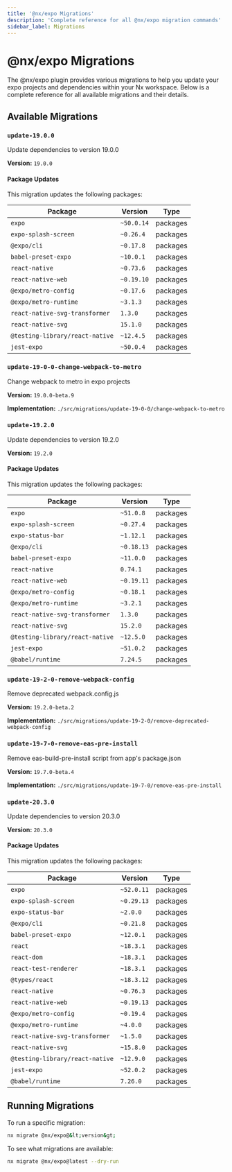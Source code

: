 ```yaml
---
title: '@nx/expo Migrations'
description: 'Complete reference for all @nx/expo migration commands'
sidebar_label: Migrations
---
```


# @nx/expo Migrations

The @nx/expo plugin provides various migrations to help you update your expo projects and dependencies within your Nx workspace.
Below is a complete reference for all available migrations and their details.

## Available Migrations

### `update-19.0.0`

Update dependencies to version 19.0.0

**Version:** `19.0.0`

#### Package Updates

This migration updates the following packages:

| Package                         | Version    | Type     |
| ------------------------------- | ---------- | -------- |
| `expo`                          | `~50.0.14` | packages |
| `expo-splash-screen`            | `~0.26.4`  | packages |
| `@expo/cli`                     | `~0.17.8`  | packages |
| `babel-preset-expo`             | `~10.0.1`  | packages |
| `react-native`                  | `~0.73.6`  | packages |
| `react-native-web`              | `~0.19.10` | packages |
| `@expo/metro-config`            | `~0.17.6`  | packages |
| `@expo/metro-runtime`           | `~3.1.3`   | packages |
| `react-native-svg-transformer`  | `1.3.0`    | packages |
| `react-native-svg`              | `15.1.0`   | packages |
| `@testing-library/react-native` | `~12.4.5`  | packages |
| `jest-expo`                     | `~50.0.4`  | packages |

### `update-19-0-0-change-webpack-to-metro`

Change webpack to metro in expo projects

**Version:** `19.0.0-beta.9`

**Implementation:** `./src/migrations/update-19-0-0/change-webpack-to-metro`

### `update-19.2.0`

Update dependencies to version 19.2.0

**Version:** `19.2.0`

#### Package Updates

This migration updates the following packages:

| Package                         | Version    | Type     |
| ------------------------------- | ---------- | -------- |
| `expo`                          | `~51.0.8`  | packages |
| `expo-splash-screen`            | `~0.27.4`  | packages |
| `expo-status-bar`               | `~1.12.1`  | packages |
| `@expo/cli`                     | `~0.18.13` | packages |
| `babel-preset-expo`             | `~11.0.0`  | packages |
| `react-native`                  | `0.74.1`   | packages |
| `react-native-web`              | `~0.19.11` | packages |
| `@expo/metro-config`            | `~0.18.1`  | packages |
| `@expo/metro-runtime`           | `~3.2.1`   | packages |
| `react-native-svg-transformer`  | `1.3.0`    | packages |
| `react-native-svg`              | `15.2.0`   | packages |
| `@testing-library/react-native` | `~12.5.0`  | packages |
| `jest-expo`                     | `~51.0.2`  | packages |
| `@babel/runtime`                | `7.24.5`   | packages |

### `update-19-2-0-remove-webpack-config`

Remove deprecated webpack.config.js

**Version:** `19.2.0-beta.2`

**Implementation:** `./src/migrations/update-19-2-0/remove-deprecated-webpack-config`

### `update-19-7-0-remove-eas-pre-install`

Remove eas-build-pre-install script from app's package.json

**Version:** `19.7.0-beta.4`

**Implementation:** `./src/migrations/update-19-7-0/remove-eas-pre-install`

### `update-20.3.0`

Update dependencies to version 20.3.0

**Version:** `20.3.0`

#### Package Updates

This migration updates the following packages:

| Package                         | Version    | Type     |
| ------------------------------- | ---------- | -------- |
| `expo`                          | `~52.0.11` | packages |
| `expo-splash-screen`            | `~0.29.13` | packages |
| `expo-status-bar`               | `~2.0.0`   | packages |
| `@expo/cli`                     | `~0.21.8`  | packages |
| `babel-preset-expo`             | `~12.0.1`  | packages |
| `react`                         | `~18.3.1`  | packages |
| `react-dom`                     | `~18.3.1`  | packages |
| `react-test-renderer`           | `~18.3.1`  | packages |
| `@types/react`                  | `~18.3.12` | packages |
| `react-native`                  | `~0.76.3`  | packages |
| `react-native-web`              | `~0.19.13` | packages |
| `@expo/metro-config`            | `~0.19.4`  | packages |
| `@expo/metro-runtime`           | `~4.0.0`   | packages |
| `react-native-svg-transformer`  | `~1.5.0`   | packages |
| `react-native-svg`              | `~15.8.0`  | packages |
| `@testing-library/react-native` | `~12.9.0`  | packages |
| `jest-expo`                     | `~52.0.2`  | packages |
| `@babel/runtime`                | `7.26.0`   | packages |

## Running Migrations

To run a specific migration:

```bash
nx migrate @nx/expo@&lt;version&gt;
```

To see what migrations are available:

```bash
nx migrate @nx/expo@latest --dry-run
```
